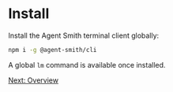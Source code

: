 # Install

Install the Agent Smith terminal client globally:

```bash
npm i -g @agent-smith/cli
```

A global `lm` command is available once installed.

<a href="javascript:openLink('/terminal_client/overview')">Next: Overview</a>